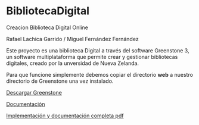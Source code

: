 # BibliotecaDigital
Creacion Biblioteca Digital Online

Rafael Lachica Garrido / Miguel Fernández Fernández

Este proyecto es una biblioteca Digital a través del software Greenstone 3, un software multiplataforma que permite crear y gestionar bibliotecas digitales,
creado por la unversidad de Nueva Zelanda.

Para que funcione simplemente debemos copiar el directorio **web** a nuestro directorio de Greenstone una vez instalado.

[Descargar Greenstone](http://www.greenstone.org/download_es)

[Documentación](https://github.com/rafaellg8/BibliotecaDigital/blob/master/docu/documentacion.md)

[Implementación y documentación completa  pdf](https://github.com/rafaellg8/BibliotecaDigital/blob/master/docu/pdf.pdf)
